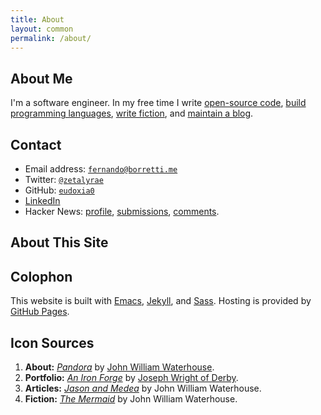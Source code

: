 ```yaml
---
title: About
layout: common
permalink: /about/
---
```


<article>

# About Me

I'm a software engineer. In my free time I write [open-source code][port],
[build programming languages][austral], [write fiction][fiction], and [maintain
a blog][blog].

[port]: /portfolio/
[austral]: https://github.com/austral/austral
[blog]: /article/
[fiction]: /fiction/
[gh]: https://github.com/eudoxia0

# Contact

- Email address: [`fernando@borretti.me`][mail]
- Twitter: [`@zetalyrae`](https://twitter.com/zetalyrae)
- GitHub: [`eudoxia0`][gh]
- [LinkedIn][ln]
- Hacker News: [profile][hn], [submissions][hnsub], [comments][hncom].

[mail]: mailto:fernando@borretti.me
[ln]: https://www.linkedin.com/in/fborretti
[hn]: https://news.ycombinator.com/user?id=zetalyrae
[hnsub]: https://news.ycombinator.com/submitted?id=zetalyrae
[hncom]: https://news.ycombinator.com/threads?id=zetalyrae

# About This Site

# Colophon

This website is built with [Emacs][emacs], [Jekyll][jekyll], and
[Sass][sass]. Hosting is provided by [GitHub Pages][pages].

[emacs]: https://www.gnu.org/software/emacs/
[jekyll]: http://jekyllrb.com/
[sass]: http://sass-lang.com/
[pages]: https://pages.github.com/

## Icon Sources

1. **About:** [_Pandora_][pandora] by [John William Waterhouse][jww].
2. **Portfolio:** [_An Iron Forge_][iron] by [Joseph Wright of Derby][derby].
3. **Articles:** [_Jason and Medea_][jason] by John William Waterhouse.
4. **Fiction:** [_The Mermaid_][mermaid] by John William Waterhouse.

[pandora]: https://en.wikipedia.org/wiki/Pandora_(painting)
[jww]: https://en.wikipedia.org/wiki/John_William_Waterhouse
[iron]: https://commons.wikimedia.org/wiki/File:Joseph_Wright_-_An_Iron_Forge_-_Google_Art_Project.jpg
[derby]: https://en.wikipedia.org/wiki/Joseph_Wright_of_Derby
[jason]: https://en.wikipedia.org/wiki/Jason_and_Medea_(painting)
[mermaid]: https://commons.wikimedia.org/wiki/File:John_William_Waterhouse_A_Mermaid.jpg

</article>

